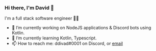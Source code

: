### Hi there, I'm David 👋

<!--
**ddivad195/ddivad195** is a ✨ _special_ ✨ repository because its `README.md` (this file) appears on your GitHub profile.

Here are some ideas to get you started:

- 🔭 I’m currently working on ...
- 🌱 I’m currently learning ...
- 👯 I’m looking to collaborate on ...
- 🤔 I’m looking for help with ...
- 💬 Ask me about ...
- 📫 How to reach me: ...
- 😄 Pronouns: ...
- ⚡ Fun fact: ...
-->

I'm a full stack software engineer 👨‍💻
- 🔭 I’m currently working on NodeJS applications & Discord bots using Kotlin.
- 🌱 I’m currently learning Kotlin, Typescript.
- 📫 How to reach me: ddivad#0001 on Discord, or [email](mailto:ddivad195@gmail.com)
